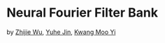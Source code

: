 # Neural Fourier Filter Bank
by [Zhijie Wu](https://zhijiew94.github.io/), [Yuhe Jin]([https://vcc.tech/Di_Lin/](https://scholar.google.ca/citations?user=oAYi1YQAAAAJ&hl=en)), [Kwang Moo Yi]([https://vcc.tech/Di_Lin/](https://www.cs.ubc.ca/~kmyi/))
